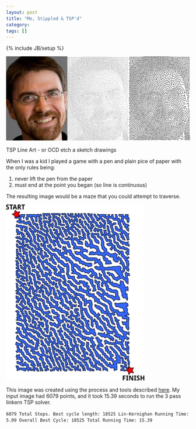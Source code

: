 ```yaml
---
layout: post
title: "Me, Stippled & TSP'd"
category: 
tags: []
---
```

{% include JB/setup %}

![stippled and tsp'd photo](/assets/images/lvf_tsp_art.jpg "Levi Felling")

TSP Line Art - or OCD etch a sketch drawings

When I was a kid I played a game with a pen and plain pice of paper with the only rules being: 
1. never lift the pen from the paper
1. must end at the point you began (so line is continuous)

The resulting image would be a maze that you could attempt to traverse.

![tsp maze](/assets/images/lvf_tsp_maze.jpg "TSP Maze")

This image was created using the process and tools described [here](http://wiki.evilmadscience.com/Generating_TSP_art_from_a_stippled_image). My input image had  6079 points, and it took 15.39 seconds to run the 3 pass linkern TSP solver.

`
6079 Total Steps.
Best cycle length: 18525
Lin-Kernighan Running Time: 5.09
Overall Best Cycle: 18525
Total Running Time: 15.39
`


